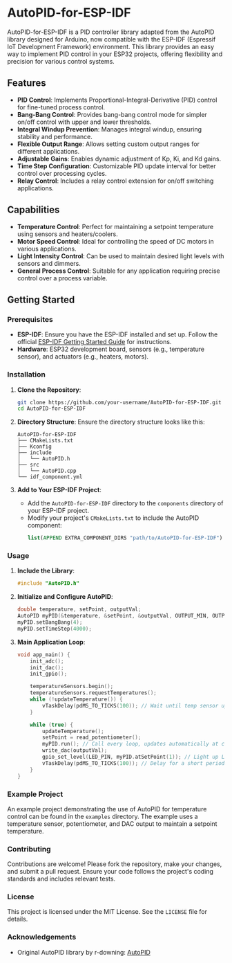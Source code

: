 # AutoPID-for-ESP-IDF

AutoPID-for-ESP-IDF is a PID controller library adapted from the AutoPID library designed for Arduino, now compatible with the ESP-IDF (Espressif IoT Development Framework) environment. This library provides an easy way to implement PID control in your ESP32 projects, offering flexibility and precision for various control systems.

## Features

- **PID Control**: Implements Proportional-Integral-Derivative (PID) control for fine-tuned process control.
- **Bang-Bang Control**: Provides bang-bang control mode for simpler on/off control with upper and lower thresholds.
- **Integral Windup Prevention**: Manages integral windup, ensuring stability and performance.
- **Flexible Output Range**: Allows setting custom output ranges for different applications.
- **Adjustable Gains**: Enables dynamic adjustment of Kp, Ki, and Kd gains.
- **Time Step Configuration**: Customizable PID update interval for better control over processing cycles.
- **Relay Control**: Includes a relay control extension for on/off switching applications.

## Capabilities

- **Temperature Control**: Perfect for maintaining a setpoint temperature using sensors and heaters/coolers.
- **Motor Speed Control**: Ideal for controlling the speed of DC motors in various applications.
- **Light Intensity Control**: Can be used to maintain desired light levels with sensors and dimmers.
- **General Process Control**: Suitable for any application requiring precise control over a process variable.

## Getting Started

### Prerequisites

- **ESP-IDF**: Ensure you have the ESP-IDF installed and set up. Follow the official [ESP-IDF Getting Started Guide](https://docs.espressif.com/projects/esp-idf/en/latest/esp32/get-started/index.html) for instructions.
- **Hardware**: ESP32 development board, sensors (e.g., temperature sensor), and actuators (e.g., heaters, motors).

### Installation

1. **Clone the Repository**:
   ```sh
   git clone https://github.com/your-username/AutoPID-for-ESP-IDF.git
   cd AutoPID-for-ESP-IDF
   ```

2. **Directory Structure**:
   Ensure the directory structure looks like this:
   ```
   AutoPID-for-ESP-IDF
   ├── CMakeLists.txt
   ├── Kconfig
   ├── include
   │   └── AutoPID.h
   ├── src
   │   └── AutoPID.cpp
   └── idf_component.yml
   ```

3. **Add to Your ESP-IDF Project**:
   - Add the `AutoPID-for-ESP-IDF` directory to the `components` directory of your ESP-IDF project.
   - Modify your project's `CMakeLists.txt` to include the AutoPID component:
     ```cmake
     list(APPEND EXTRA_COMPONENT_DIRS "path/to/AutoPID-for-ESP-IDF")
     ```

### Usage

1. **Include the Library**:
   ```cpp
   #include "AutoPID.h"
   ```

2. **Initialize and Configure AutoPID**:
   ```cpp
   double temperature, setPoint, outputVal;
   AutoPID myPID(&temperature, &setPoint, &outputVal, OUTPUT_MIN, OUTPUT_MAX, KP, KI, KD);
   myPID.setBangBang(4);
   myPID.setTimeStep(4000);
   ```

3. **Main Application Loop**:
   ```cpp
   void app_main() {
       init_adc();
       init_dac();
       init_gpio();

       temperatureSensors.begin();
       temperatureSensors.requestTemperatures();
       while (!updateTemperature()) {
           vTaskDelay(pdMS_TO_TICKS(100)); // Wait until temp sensor updated
       }

       while (true) {
           updateTemperature();
           setPoint = read_potentiometer();
           myPID.run(); // Call every loop, updates automatically at certain time interval
           write_dac(outputVal);
           gpio_set_level(LED_PIN, myPID.atSetPoint(1)); // Light up LED when we're at setpoint +-1 degree
           vTaskDelay(pdMS_TO_TICKS(100)); // Delay for a short period
       }
   }
   ```

### Example Project

An example project demonstrating the use of AutoPID for temperature control can be found in the `examples` directory. The example uses a temperature sensor, potentiometer, and DAC output to maintain a setpoint temperature.

### Contributing

Contributions are welcome! Please fork the repository, make your changes, and submit a pull request. Ensure your code follows the project's coding standards and includes relevant tests.

### License

This project is licensed under the MIT License. See the `LICENSE` file for details.

### Acknowledgements

- Original AutoPID library by r-downing: [AutoPID](https://github.com/r-downing/AutoPID)
